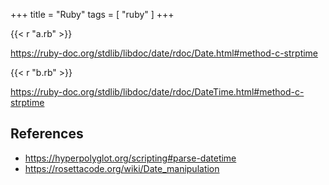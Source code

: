 +++
title = "Ruby"
tags = [ "ruby" ]
+++

{{< r "a.rb" >}}

<https://ruby-doc.org/stdlib/libdoc/date/rdoc/Date.html#method-c-strptime>

{{< r "b.rb" >}}

<https://ruby-doc.org/stdlib/libdoc/date/rdoc/DateTime.html#method-c-strptime>

## References

- <https://hyperpolyglot.org/scripting#parse-datetime>
- <https://rosettacode.org/wiki/Date_manipulation>
